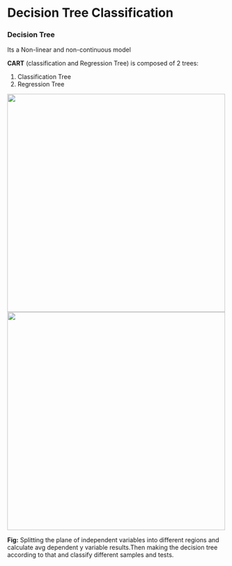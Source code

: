 # Decision Tree Classification

### Decision Tree
Its a Non-linear and non-continuous model

**CART** (classification and Regression Tree) is composed of 2 trees:
1. Classification Tree
2. Regression Tree

<img src="https://user-images.githubusercontent.com/54764108/167257937-130e824c-1e1f-4803-83ee-5c4092ed893c.png" width="500"> <img src="https://user-images.githubusercontent.com/54764108/167257889-719dcdf0-535a-457b-b2f1-30587c0c2892.png" width="500">

**Fig:** Splitting the plane of independent variables into different regions and calculate avg dependent y variable results.Then making the decision tree according to that and classify different samples and tests.


